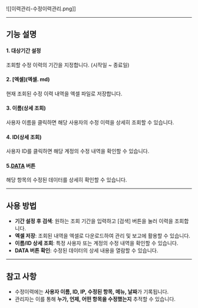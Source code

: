 ![[이력관리-수정이력관리.png]]

---
## 기능 설명

#### 1. 대상기간 설정  
조회할 수정 이력의 기간을 지정합니다. (시작일 ~ 종료일)

#### 2. [엑셀](엑셀. md)  
현재 조회된 수정 이력 내역을 엑셀 파일로 저장합니다.

#### 3. 이름(상세 조회)  
사용자 이름을 클릭하면 해당 사용자의 수정 이력을 상세히 조회할 수 있습니다.

#### 4. ID(상세 조회)  
사용자 ID를 클릭하면 해당 계정의 수정 내역을 확인할 수 있습니다.

#### 5.[DATA](데이터버튼.md) 버튼  
해당 항목의 수정된 데이터를 상세히 확인할 수 있습니다.

---

## 사용 방법
- **기간 설정 후 검색**: 원하는 조회 기간을 입력하고 [검색] 버튼을 눌러 이력을 조회합니다.  
- **엑셀 저장**: 조회된 내역을 엑셀로 다운로드하여 관리 및 보고에 활용할 수 있습니다.  
- **이름/ID 상세 조회**: 특정 사용자 또는 계정의 수정 내역을 확인할 수 있습니다.  
- **DATA 버튼 확인**: 수정된 데이터의 상세 내용을 열람할 수 있습니다.  

---

## 참고 사항
- 수정이력에는 **사용자 이름, ID, IP, 수정된 항목, 메뉴, 날짜**가 기록됩니다.  
- 관리자는 이를 통해 **누가, 언제, 어떤 항목을 수정했는지** 추적할 수 있습니다.  
